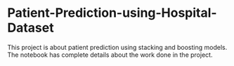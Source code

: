 # Patient-Prediction-using-Hospital-Dataset
This project is about patient prediction using stacking and boosting models. The notebook has complete details about the work done in the project.
